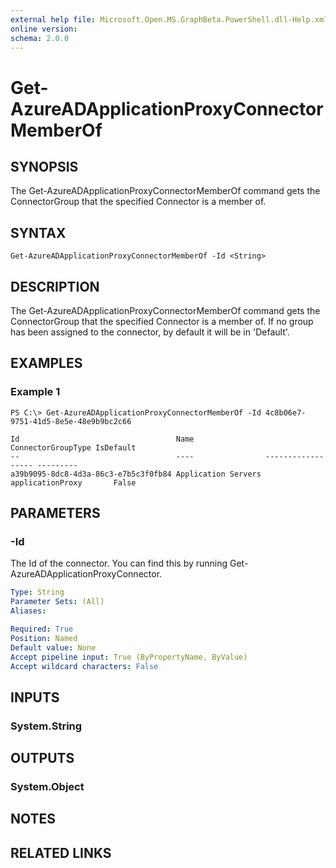 ```yaml
---
external help file: Microsoft.Open.MS.GraphBeta.PowerShell.dll-Help.xml
online version: 
schema: 2.0.0
---
```


# Get-AzureADApplicationProxyConnectorMemberOf

## SYNOPSIS
The Get-AzureADApplicationProxyConnectorMemberOf command gets the ConnectorGroup that the specified Connector is a member of. 

## SYNTAX

```
Get-AzureADApplicationProxyConnectorMemberOf -Id <String>
```

## DESCRIPTION
The Get-AzureADApplicationProxyConnectorMemberOf command gets the ConnectorGroup that the specified Connector is a member of. If no group has been assigned to the connector, by default it will be in 'Default'.

## EXAMPLES

### Example 1
```
PS C:\> Get-AzureADApplicationProxyConnectorMemberOf -Id 4c8b06e7-9751-41d5-8e5e-48e9b9bc2c66

Id                                   Name                ConnectorGroupType IsDefault
--                                   ----                ------------------ ---------
a39b9095-8dc8-4d3a-86c3-e7b5c3f0fb84 Application Servers applicationProxy       False 
```


## PARAMETERS

### -Id
The Id of the connector. You can find this by running Get-AzureADApplicationProxyConnector. 

```yaml
Type: String
Parameter Sets: (All)
Aliases: 

Required: True
Position: Named
Default value: None
Accept pipeline input: True (ByPropertyName, ByValue)
Accept wildcard characters: False
```

## INPUTS

### System.String


## OUTPUTS

### System.Object

## NOTES

## RELATED LINKS

